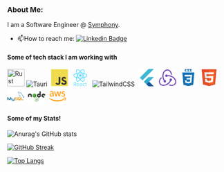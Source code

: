 ### About Me:

I am a Software Engineer @ [Symphony](https://symphony.is).

- :mailbox:How to reach me: [![Linkedin Badge](https://img.shields.io/badge/-vildantursic-blue?style=flat&logo=Linkedin&logoColor=white)](https://www.linkedin.com/in/vildan-tursic/)


#### Some of tech stack I am working with

<div>
  <img src="https://cdn.jsdelivr.net/gh/devicons/devicon@latest/icons/rust/rust-original.svg" title="Rust" **alt="Rust" width="40" height="40"/>
  <img src="https://cdn.jsdelivr.net/gh/devicons/devicon@latest/icons/tauri/tauri-original.svg" title="Tauri" alt="Tauri" width="40" height="40"/>&nbsp;
  <img src="https://github.com/devicons/devicon/blob/master/icons/javascript/javascript-original.svg" title="JavaScript" alt="JavaScript" width="40" height="40"/>&nbsp;
  <img src="https://github.com/devicons/devicon/blob/master/icons/react/react-original-wordmark.svg" title="React" alt="React" width="40" height="40"/>&nbsp;
  <img src="https://cdn.jsdelivr.net/gh/devicons/devicon@latest/icons/tailwindcss/tailwindcss-original.svg" title="TailwindCSS" alt="TailwindCSS" width="40" height="40"/>&nbsp;
  <img src="https://github.com/devicons/devicon/blob/master/icons/flutter/flutter-original.svg" title="Flutter" alt="Flutter" width="40" height="40"/>&nbsp;
  <img src="https://github.com/devicons/devicon/blob/master/icons/redux/redux-original.svg" title="Redux" alt="Redux " width="40" height="40"/>&nbsp;
  <img src="https://github.com/devicons/devicon/blob/master/icons/css3/css3-plain-wordmark.svg"  title="CSS3" alt="CSS" width="40" height="40"/>&nbsp;
  <img src="https://github.com/devicons/devicon/blob/master/icons/html5/html5-original.svg" title="HTML5" alt="HTML" width="40" height="40"/>&nbsp;
  <img src="https://github.com/devicons/devicon/blob/master/icons/mysql/mysql-original-wordmark.svg" title="MySQL"  alt="MySQL" width="40" height="40"/>&nbsp;
  <img src="https://github.com/devicons/devicon/blob/master/icons/nodejs/nodejs-original-wordmark.svg" title="NodeJS" alt="NodeJS" width="40" height="40"/>&nbsp;
  <img src="https://github.com/devicons/devicon/blob/master/icons/amazonwebservices/amazonwebservices-plain-wordmark.svg" title="AWS" alt="AWS" width="40" height="40"/>&nbsp;
</div>

#### Some of my Stats!

![Anurag's GitHub stats](https://github-readme-stats.vercel.app/api?username=vildantursic&show_icons=true&theme=radical)

[![GitHub Streak](http://github-readme-streak-stats.herokuapp.com?user=vildantursic&theme=dark&background=000000)](https://git.io/streak-stats)

[![Top Langs](https://github-readme-stats.vercel.app/api/top-langs/?username=vildantursic&layout=compact&theme=vision-friendly-dark)](https://github.com/anuraghazra/github-readme-stats)
